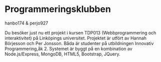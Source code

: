 Programmeringsklubben
================

hanbo174 & perjo927

Du besöker just nu ett projekt i kursen TDP013 (Webbprogrammering och interaktivitet) på Linköpings universitet.
Projektet är utfört av Hannah Börjesson och Per Jonsson. Båda är studenter på utbildningen Innovativ Programmering,åk 2.
Systemet är byggt på en kombination av Node.js/Express, MongoDB, HTML5, Bootstrap, JQuery. 
